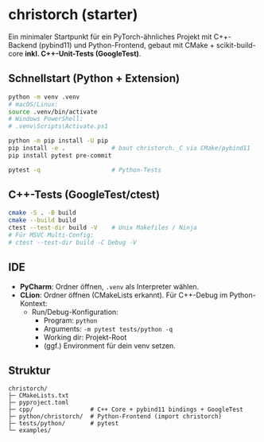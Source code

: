 # christorch (starter)

Ein minimaler Startpunkt für ein PyTorch-ähnliches Projekt mit C++-Backend (pybind11) und Python-Frontend, gebaut mit CMake + scikit-build-core **inkl. C++-Unit-Tests (GoogleTest)**.

## Schnellstart (Python + Extension)
```bash
python -m venv .venv
# macOS/Linux:
source .venv/bin/activate
# Windows PowerShell:
# .venv\Scripts\Activate.ps1

python -m pip install -U pip
pip install -e .             # baut christorch._C via CMake/pybind11
pip install pytest pre-commit

pytest -q                    # Python-Tests
```

## C++-Tests (GoogleTest/ctest)
```bash
cmake -S . -B build
cmake --build build
ctest --test-dir build -V    # Unix Makefiles / Ninja
# Für MSVC Multi-Config:
# ctest --test-dir build -C Debug -V
```

## IDE
- **PyCharm**: Ordner öffnen, `.venv` als Interpreter wählen.
- **CLion**: Ordner öffnen (CMakeLists erkannt). Für C++-Debug im Python-Kontext:
  - Run/Debug-Konfiguration:
    - Program: `python`
    - Arguments: `-m pytest tests/python -q`
    - Working dir: Projekt-Root
    - (ggf.) Environment für dein venv setzen.

## Struktur
```
christorch/
├─ CMakeLists.txt
├─ pyproject.toml
├─ cpp/                # C++ Core + pybind11 bindings + GoogleTest
├─ python/christorch/  # Python-Frontend (import christorch)
├─ tests/python/       # pytest
└─ examples/
```
